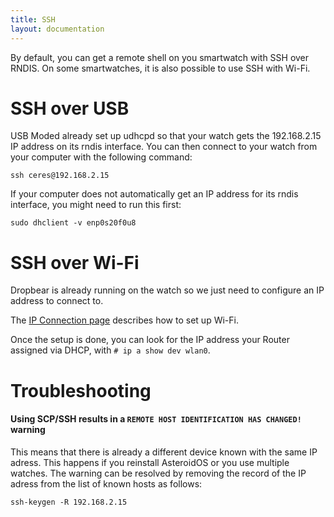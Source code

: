 ```yaml
---
title: SSH
layout: documentation
---
```


<p>By default, you can get a remote shell on you smartwatch with SSH over RNDIS. On some smartwatches, it is also possible to use SSH with Wi-Fi.</p>
<div class="page-header">
  <h1 id="sshoverusb">SSH over USB</h1>
</div>
<p>USB Moded already set up udhcpd so that your watch gets the 192.168.2.15 IP address on its rndis interface. You can then connect to your watch from your computer with the following command:</p>
<pre><code>ssh ceres@192.168.2.15
</code></pre>
<p>If your computer does not automatically get an IP address for its rndis interface, you might need to run this first:</p>
<pre><code>sudo dhclient -v enp0s20f0u8
</code></pre>
<div class="page-header">
  <h1 id="sshoverwifi">SSH over Wi-Fi</h1>
</div>
<p>Dropbear is already running on the watch so we just need to configure an IP address to connect to.</p>
<p>The <a href="https://asteroidos.org/wiki/ip-connection">IP Connection page</a> describes how to set up Wi-Fi.</p>
<p>Once the setup is done, you can look for the IP address your Router assigned via DHCP, with <code># ip a show dev wlan0</code>.</p>
<div class="page-header">
  <h1 id="troubleshooting">Troubleshooting</h1>
</div>
<div>
  <h4>Using SCP/SSH results in a <code>REMOTE HOST IDENTIFICATION HAS CHANGED!</code> warning</h4>
  <p>
    This means that there is already a different device known with the same IP adress. This happens if you reinstall
    AsteroidOS or you use multiple watches. The warning can be resolved by removing the record of the IP adress from the
    list of known hosts as follows:
    <pre><code>ssh-keygen -R 192.168.2.15</code></pre>
  </p>
</div>
